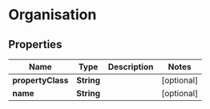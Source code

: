 

# Organisation


## Properties

| Name | Type | Description | Notes |
|------------ | ------------- | ------------- | -------------|
|**propertyClass** | **String** |  |  [optional] |
|**name** | **String** |  |  [optional] |



